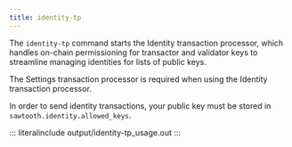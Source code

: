 ```yaml
---
title: identity-tp
---
```


The `identity-tp` command starts the Identity transaction processor,
which handles on-chain permissioning for transactor and validator keys
to streamline managing identities for lists of public keys.

The Settings transaction processor is required when using the Identity
transaction processor.

In order to send identity transactions, your public key must be stored
in `sawtooth.identity.allowed_keys`.

::: literalinclude
output/identity-tp_usage.out
:::
